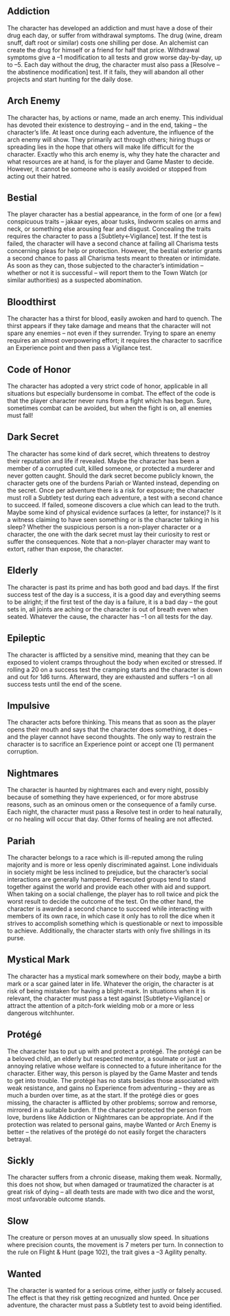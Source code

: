 ## Addiction
The character has developed an addiction and must have a dose of their drug each day, or suffer from withdrawal symptoms. The drug (wine, dream snuff, daft root or similar) costs one shilling per dose. An alchemist can create the drug for himself or a friend for half that price. Withdrawal symptoms give a –1 modification to all tests and grow worse day-by-day, up to –5. Each day without the drug, the character must also pass a \[Resolve –the abstinence modification\] test. If it fails, they will abandon all other projects and start hunting for the daily dose.
## Arch Enemy
The character has, by actions or name, made an arch enemy. This individual has devoted their existence to destroying – and in the end, taking – the character’s life. At least once during each adventure, the influence of the arch enemy will show. They primarily act through others; hiring thugs or spreading lies in the hope that others will make life difficult for the character. Exactly who this arch enemy is, why they hate the character and what resources are at hand, is for the player and Game Master to decide. However, it cannot be someone who is easily avoided or stopped from acting out their hatred.
## Bestial
The player character has a bestial appearance, in the form of one (or a few) conspicuous traits – jakaar eyes, aboar tusks, lindworm scales on arms and neck, or something else arousing fear and disgust. Concealing the traits requires the character to pass a \[Subtlety←Vigilance\] test. If the test is failed, the character will have a second chance at failing all Charisma tests concerning pleas for help or protection. However, the bestial exterior grants a second chance to pass all Charisma tests meant to threaten or intimidate. As soon as they can, those subjected to the character’s intimidation – whether or not it is successful – will report them to the Town Watch (or similar authorities) as a suspected abomination.
## Bloodthirst
The character has a thirst for blood, easily awoken and hard to quench. The thirst appears if they take damage and means that the character will not spare any enemies – not even if they surrender. Trying to spare an enemy requires an almost overpowering effort; it requires the character to sacrifice an Experience point and then pass a Vigilance test.
## Code of Honor
The character has adopted a very strict code of honor, applicable in all situations but especially burdensome in combat. The effect of the code is that the player character never runs from a fight which has begun. Sure, sometimes combat can be avoided, but when the fight is on, all enemies must fall!
## Dark Secret
The character has some kind of dark secret, which threatens to destroy their reputation and life if revealed. Maybe the character has been a member of a corrupted cult, killed someone, or protected a murderer and never gotten caught. Should the dark secret become publicly known, the character gets one of the burdens Pariah or Wanted instead, depending on the secret. Once per adventure there is a risk for exposure; the character must roll a Subtlety test during each adventure, a test with a second chance to succeed. If failed, someone discovers a clue which can lead to the truth. Maybe some kind of physical evidence surfaces (a letter, for instance)? Is it a witness claiming to have seen something or is the character talking in his sleep? Whether the suspicious person is a non-player character or a character, the one with the dark secret must lay their curiosity to rest or suffer the consequences. Note that a non-player character may want to extort, rather than expose, the character.
## Elderly
The character is past its prime and has both good and bad days. If the first success test of the day is a success, it is a good day and everything seems to be alright; if the first test of the day is a failure, it is a bad day – the gout sets in, all joints are aching or the character is out of breath even when seated. Whatever the cause, the character has –1 on all tests for the day.
## Epileptic
The character is afflicted by a sensitive mind, meaning that they can be exposed to violent cramps throughout the body when excited or stressed. If rolling a 20 on a success test the cramping starts and the character is down and out for 1d6 turns. Afterward, they are exhausted and suffers –1 on all success tests until the end of the scene.
## Impulsive
The character acts before thinking. This means that as soon as the player opens their mouth and says that the character does something, it does – and the player cannot have second thoughts. The only way to restrain the character is to sacrifice an Experience point or accept one (1) permanent corruption.
## Nightmares
The character is haunted by nightmares each and every night, possibly because of something they have experienced, or for more abstruse reasons, such as an ominous omen or the consequence of a family curse. Each night, the character must pass a Resolve test in order to heal naturally, or no healing will occur that day. Other forms of healing are not affected.
## Pariah
The character belongs to a race which is ill-reputed among the ruling majority and is more or less openly discriminated against. Lone individuals in society might be less inclined to prejudice, but the character’s social interactions are generally hampered. Persecuted groups tend to stand together against the world and provide each other with aid and support. When taking on a social challenge, the player has to roll twice and pick the worst result to decide the outcome of the test. On the other hand, the character is awarded a second chance to succeed while interacting with members of its own race, in which case it only has to roll the dice when it strives to accomplish something which is questionable or next to impossible to achieve. Additionally, the character starts with only five shillings in its purse.
## Mystical Mark
The character has a mystical mark somewhere on their body, maybe a birth mark or a scar gained later in life. Whatever the origin, the character is at risk of being mistaken for having a blight-mark. In situations when it is relevant, the character must pass a test against \[Subtlety←Vigilance\] or attract the attention of a pitch-fork wielding mob or a more or less dangerous witchhunter.
## Protégé
The character has to put up with and protect a protégé. The protégé can be a beloved child, an elderly but respected mentor, a soulmate or just an annoying relative whose welfare is connected to a future inheritance for the character. Either way, this person is played by the Game Master and tends to get into trouble. The protégé has no stats besides those associated with weak resistance, and gains no Experience from adventuring – they are as much a burden over time, as at the start. If the protégé dies or goes missing, the character is afflicted by other problems; sorrow and remorse, mirrored in a suitable burden. If the character protected the person from love, burdens like Addiction or Nightmares can be appropriate. And if the protection was related to personal gains, maybe Wanted or Arch Enemy is better – the relatives of the protégé do not easily forget the characters betrayal.
## Sickly
The character suffers from a chronic disease, making them weak. Normally, this does not show, but when damaged or traumatized the character is at great risk of dying – all death tests are made with two dice and the worst, most unfavorable outcome stands.
## Slow
The creature or person moves at an unusually slow speed. In situations where precision counts, the movement is 7 meters per turn. In connection to the rule on Flight & Hunt (page 102), the trait gives a –3 Agility penalty.
## Wanted
The character is wanted for a serious crime, either justly or falsely accused. The effect is that they risk getting recognized and hunted. Once per adventure, the character must pass a Subtlety test to avoid being identified.